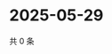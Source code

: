 # 2025-05-29

共 0 条

<!-- BEGIN ZHIHUVIDEO -->
<!-- 最后更新时间 Thu May 29 2025 23:11:49 GMT+0800 (China Standard Time) -->

<!-- END ZHIHUVIDEO -->
